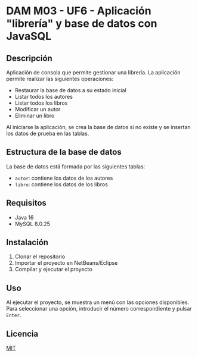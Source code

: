 # DAM M03 - UF6 - Aplicación "librería" y base de datos con JavaSQL

## Descripción
Aplicación de consola que permite gestionar una librería. La aplicación permite realizar las siguientes operaciones:

- Restaurar la base de datos a su estado inicial
- Listar todos los autores
- Listar todos los libros
- Modificar un autor
- Eliminar un libro

Al iniciarse la aplicación, se crea la base de datos si no existe y se insertan los datos de prueba en las tablas.

## Estructura de la base de datos
La base de datos está formada por las siguientes tablas:

- `autor`: contiene los datos de los autores
- `libro`: contiene los datos de los libros

## Requisitos
- Java 16
- MySQL 8.0.25

## Instalación
1. Clonar el repositorio
2. Importar el proyecto en NetBeans/Eclipse
3. Compilar y ejecutar el proyecto

## Uso
Al ejecutar el proyecto, se muestra un menú con las opciones disponibles. Para seleccionar una opción, introducir el número correspondiente y pulsar `Enter`.

## Licencia
[MIT](LICENSE.MD)
